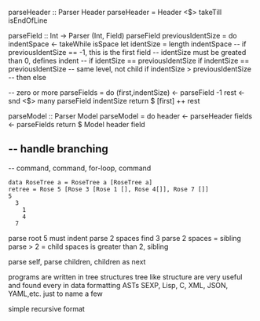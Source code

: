 

parseHeader :: Parser Header
parseHeader = Header <$> takeTill isEndOfLine

parseField :: Int -> Parser (Int, Field)
parseField previousIdentSize = do
  indentSpace <- takeWhile isSpace
  let identSize = length indentSpace
  -- if previousIdentSize == -1, this is the first field
  -- identSize must be greated than 0, defines indent
  -- if identSize == previousIdentSize
  if indentSize == previousIdentSize -- same level, not child
  if indentSize >  previousIdentSize -- 
  then 
  else
  
-- zero or more
parseFields = do
  (first,indentSize) <- parseField -1
  rest <- snd <$> many parseField indentSize
  return $ [first] ++ rest
  
parseModel :: Parser Model
parseModel = do
  header <- parseHeader
  fields <- parseFields
  return $ Model header field
  

-- handle branching
-- 

-- command, command, for-loop, command


```
data RoseTree a = RoseTree a [RoseTree a]
retree = Rose 5 [Rose 3 [Rose 1 [], Rose 4[]], Rose 7 []]
5
  3
    1
    4
  7
```
parse root 5
must indent
parse 2 spaces
find 3
  parse 2 spaces = sibling
  parse > 2 = child
  spaces is greater than 2, sibling
  

parse self, parse children, children as next

programs are written in tree structures
tree like structure are very useful and found every in data formatting ASTs SEXP, Lisp, C, XML, JSON, YAML,etc. just to name a few

simple recursive format